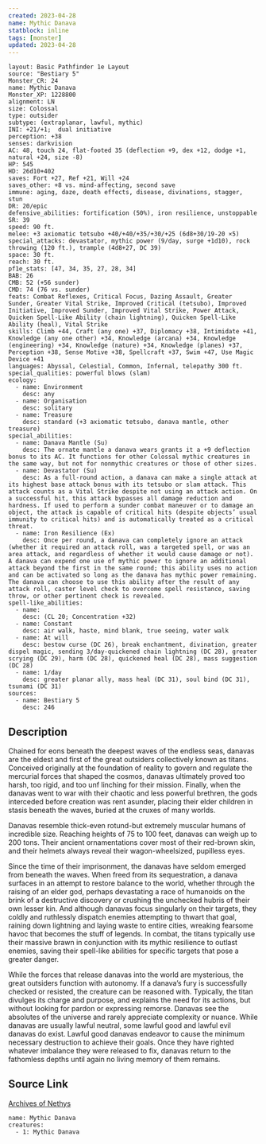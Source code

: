 ```yaml
---
created: 2023-04-28
name: Mythic Danava
statblock: inline
tags: [monster]
updated: 2023-04-28
---
```

```statblock
layout: Basic Pathfinder 1e Layout
source: "Bestiary 5"
Monster_CR: 24
name: Mythic Danava
Monster_XP: 1228800
alignment: LN
size: Colossal
type: outsider
subtype: (extraplanar, lawful, mythic)
INI: +21/+1;  dual initiative
perception: +38
senses: darkvision
AC: 48, touch 24, flat-footed 35 (deflection +9, dex +12, dodge +1, natural +24, size -8)
HP: 545
HD: 26d10+402
saves: Fort +27, Ref +21, Will +24
saves_other: +8 vs. mind-affecting, second save
immune: aging, daze, death effects, disease, divinations, stagger, stun
DR: 20/epic
defensive_abilities: fortification (50%), iron resilience, unstoppable
SR: 39
speed: 90 ft.
melee: +3 axiomatic tetsubo +40/+40/+35/+30/+25 (6d8+30/19-20 ×5)
special_attacks: devastator, mythic power (9/day, surge +1d10), rock throwing (120 ft.), trample (4d8+27, DC 39)
space: 30 ft.
reach: 30 ft.
pf1e_stats: [47, 34, 35, 27, 28, 34]
BAB: 26
CMB: 52 (+56 sunder)
CMD: 74 (76 vs. sunder)
feats: Combat Reflexes, Critical Focus, Dazing Assault, Greater Sunder, Greater Vital Strike, Improved Critical (tetsubo), Improved Initiative, Improved Sunder, Improved Vital Strike, Power Attack, Quicken Spell-Like Ability (chain lightning), Quicken Spell-Like Ability (heal), Vital Strike
skills: Climb +44, Craft (any one) +37, Diplomacy +38, Intimidate +41, Knowledge (any one other) +34, Knowledge (arcana) +34, Knowledge (engineering) +34, Knowledge (nature) +34, Knowledge (planes) +37, Perception +38, Sense Motive +38, Spellcraft +37, Swim +47, Use Magic Device +41
languages: Abyssal, Celestial, Common, Infernal, telepathy 300 ft.
special_qualities: powerful blows (slam)
ecology:
  - name: Environment
    desc: any
  - name: Organisation
    desc: solitary
  - name: Treasure
    desc: standard (+3 axiomatic tetsubo, danava mantle, other treasure)
special_abilities:
  - name: Danava Mantle (Su)
    desc: The ornate mantle a danava wears grants it a +9 deflection bonus to its AC. It functions for other Colossal mythic creatures in the same way, but not for nonmythic creatures or those of other sizes.
  - name: Devastator (Su)
    desc: As a full-round action, a danava can make a single attack at its highest base attack bonus with its tetsubo or slam attack. This attack counts as a Vital Strike despite not using an attack action. On a successful hit, this attack bypasses all damage reduction and hardness. If used to perform a sunder combat maneuver or to damage an object, the attack is capable of critical hits (despite objects’ usual immunity to critical hits) and is automatically treated as a critical threat.
  - name: Iron Resilience (Ex)
    desc: Once per round, a danava can completely ignore an attack (whether it required an attack roll, was a targeted spell, or was an area attack, and regardless of whether it would cause damage or not). A danava can expend one use of mythic power to ignore an additional attack beyond the first in the same round; this ability uses no action and can be activated so long as the danava has mythic power remaining. The danava can choose to use this ability after the result of any attack roll, caster level check to overcome spell resistance, saving throw, or other pertinent check is revealed.
spell-like_abilities:
  - name:
    desc: (CL 20; Concentration +32)
  - name: Constant
    desc: air walk, haste, mind blank, true seeing, water walk
  - name: At will
    desc: bestow curse (DC 26), break enchantment, divination, greater dispel magic, sending 3/day-quickened chain lightning (DC 28), greater scrying (DC 29), harm (DC 28), quickened heal (DC 28), mass suggestion (DC 28)
  - name: 1/day
    desc: greater planar ally, mass heal (DC 31), soul bind (DC 31), tsunami (DC 31)
sources:
  - name: Bestiary 5
    desc: 246
```
## Description
Chained for eons beneath the deepest waves of the endless seas, danavas are the eldest and first of the great outsiders collectively known as titans. Conceived originally at the foundation of reality to govern and regulate the mercurial forces that shaped the cosmos, danavas ultimately proved too harsh, too rigid, and too unf linching for their mission. Finally, when the danavas went to war with their chaotic and less powerful brethren, the gods interceded before creation was rent asunder, placing their elder children in stasis beneath the waves, buried at the cruxes of many worlds.

 Danavas resemble thick-even rotund-but extremely muscular humans of incredible size. Reaching heights of 75 to 100 feet, danavas can weigh up to 200 tons. Their ancient ornamentations cover most of their red-brown skin, and their helmets always reveal their wagon-wheelsized, pupilless eyes.

 Since the time of their imprisonment, the danavas have seldom emerged from beneath the waves. When freed from its sequestration, a danava surfaces in an attempt to restore balance to the world, whether through the raising of an elder god, perhaps devastating a race of humanoids on the brink of a destructive discovery or crushing the unchecked hubris of their own lesser kin. And although danavas focus singularly on their targets, they coldly and ruthlessly dispatch enemies attempting to thwart that goal, raining down lightning and laying waste to entire cities, wreaking fearsome havoc that becomes the stuff of legends. In combat, the titans typically use their massive brawn in conjunction with its mythic resilience to outlast enemies, saving their spell-like abilities for specific targets that pose a greater danger.

 While the forces that release danavas into the world are mysterious, the great outsiders function with autonomy. If a danava’s fury is successfully checked or resisted, the creature can be reasoned with. Typically, the titan divulges its charge and purpose, and explains the need for its actions, but without looking for pardon or expressing remorse. Danavas see the absolutes of the universe and rarely appreciate complexity or nuance. While danavas are usually lawful neutral, some lawful good and lawful evil danavas do exist. Lawful good danavas endeavor to cause the minimum necessary destruction to achieve their goals. Once they have righted whatever imbalance they were released to fix, danavas return to the fathomless depths until again no living memory of them remains.
## Source Link
[Archives of Nethys](https://aonprd.com/MythicMonsterDisplay.aspx?ItemName=Danava)
```encounter-table
name: Mythic Danava
creatures:
  - 1: Mythic Danava
```
